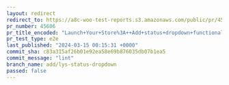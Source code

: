 ```yaml
---
layout: redirect
redirect_to: https://a8c-woo-test-reports.s3.amazonaws.com/public/pr/45606/e2e/index.html
pr_number: 45606
pr_title_encoded: "Launch+Your+Store%3A++Add+status+dropdown+functionality"
pr_test_type: e2e
last_published: "2024-03-15 00:15:31 +0000"
commit_sha: c83a315af26b01e92ea58e69b876035db07b1ea5
commit_message: "lint"
branch_name: add/lys-status-dropdown
passed: false
---
```

